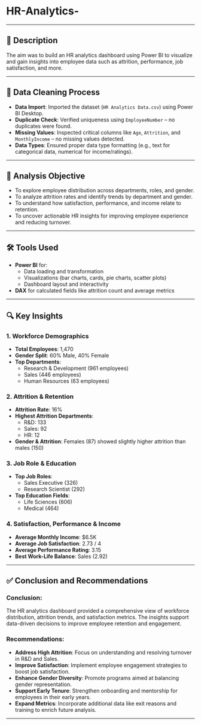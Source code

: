 # HR-Analytics-

---

## 📘 Description
The aim was to build an HR analytics dashboard using Power BI to visualize and gain insights into employee data such as attrition, performance, job satisfaction, and more.

---

## 🧹 Data Cleaning Process
- **Data Import**: Imported the dataset (`HR Analytics Data.csv`) using Power BI Desktop.
- **Duplicate Check**: Verified uniqueness using `EmployeeNumber` – no duplicates were found.
- **Missing Values**: Inspected critical columns like `Age`, `Attrition`, and `MonthlyIncome` – no missing values detected.
- **Data Types**: Ensured proper data type formatting (e.g., text for categorical data, numerical for income/ratings).

---

## 🎯 Analysis Objective
- To explore employee distribution across departments, roles, and gender.
- To analyze attrition rates and identify trends by department and gender.
- To understand how satisfaction, performance, and income relate to retention.
- To uncover actionable HR insights for improving employee experience and reducing turnover.

---

## 🛠 Tools Used
- **Power BI** for:
  - Data loading and transformation
  - Visualizations (bar charts, cards, pie charts, scatter plots)
  - Dashboard layout and interactivity
- **DAX** for calculated fields like attrition count and average metrics

---

## 🔍 Key Insights

### 1. Workforce Demographics
- **Total Employees**: 1,470
- **Gender Split**: 60% Male, 40% Female
- **Top Departments**:  
  - Research & Development (961 employees)  
  - Sales (446 employees)  
  - Human Resources (63 employees)

### 2. Attrition & Retention
- **Attrition Rate**: 16%
- **Highest Attrition Departments**:  
  - R&D: 133  
  - Sales: 92  
  - HR: 12
- **Gender & Attrition**: Females (87) showed slightly higher attrition than males (150)

### 3. Job Role & Education
- **Top Job Roles**:  
  - Sales Executive (326)  
  - Research Scientist (292)
- **Top Education Fields**:  
  - Life Sciences (606)  
  - Medical (464)

### 4. Satisfaction, Performance & Income
- **Average Monthly Income**: $6.5K
- **Average Job Satisfaction**: 2.73 / 4
- **Average Performance Rating**: 3.15
- **Best Work-Life Balance**: Sales (2.92)

---

## ✅ Conclusion and Recommendations

### Conclusion:
The HR analytics dashboard provided a comprehensive view of workforce distribution, attrition trends, and satisfaction metrics. The insights support data-driven decisions to improve employee retention and engagement.

### Recommendations:
- **Address High Attrition**: Focus on understanding and resolving turnover in R&D and Sales.
- **Improve Satisfaction**: Implement employee engagement strategies to boost job satisfaction.
- **Enhance Gender Diversity**: Promote programs aimed at balancing gender representation.
- **Support Early Tenure**: Strengthen onboarding and mentorship for employees in their early years.
- **Expand Metrics**: Incorporate additional data like exit reasons and training to enrich future analysis.

---
